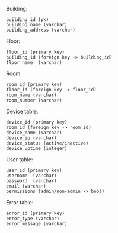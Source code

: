 Building:

    building_id (pk)
    building_name (varchar)
    building_address (varchar)

Floor:

    floor_id (primary key)
    building_id (foreign key -> building_id)
    floor_name  (varchar)

Room:

    room_id (primary key)
    floor_id (foreign key -> floor_id)
    room_name (varchar)
    room_number (varchar)

Device table:

    device_id (primary key)
    room_id (foreign key -> room_id)
    device_name (varchar)
    device_ip (varchar)
    device_status (active/inactive)
    device_uptime (integer)

User table:

    user_id (primary key)
    username  (varchar)
    password  (varchar)
    email (varchar)
    permissions (admin/non-admin -> bool)

Error table:

    error_id (primary key)
    error_type (varchar)
    error_message (varchar)
